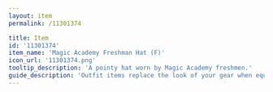 ```yaml
---
layout: item
permalink: /11301374

title: Item
id: '11301374'
item_name: 'Magic Academy Freshman Hat (F)'
icon_url: '11301374.png'
tooltip_description: 'A pointy hat worn by Magic Academy freshmen.'
guide_description: 'Outfit items replace the look of your gear when equipped.'
---
```

